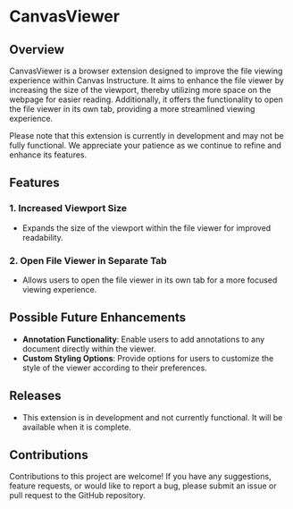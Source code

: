 # CanvasViewer

## Overview

CanvasViewer is a browser extension designed to improve the file viewing experience within Canvas Instructure. It aims to enhance the file viewer by increasing the size of the viewport, thereby utilizing more space on the webpage for easier reading. Additionally, it offers the functionality to open the file viewer in its own tab, providing a more streamlined viewing experience.

Please note that this extension is currently in development and may not be fully functional. We appreciate your patience as we continue to refine and enhance its features.

## Features

### 1. Increased Viewport Size
   - Expands the size of the viewport within the file viewer for improved readability.
   
### 2. Open File Viewer in Separate Tab
   - Allows users to open the file viewer in its own tab for a more focused viewing experience.

## Possible Future Enhancements
   - **Annotation Functionality**: Enable users to add annotations to any document directly within the viewer.
   - **Custom Styling Options**: Provide options for users to customize the style of the viewer according to their preferences.

## Releases
   - This extension is in development and not currently functional. It will be available when it is complete.

## Contributions

Contributions to this project are welcome! If you have any suggestions, feature requests, or would like to report a bug, please submit an issue or pull request to the GitHub repository.

